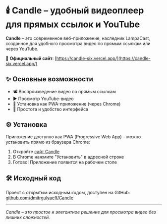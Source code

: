 # 🕯️ Candle – удобный видеоплеер для прямых ссылок и YouTube

**Candle** – это современное веб-приложение, наследник LampaCast, созданное для удобного просмотра видео по прямым ссылкам или через YouTube.

🔗 **Официальный сайт**: [https://candle-six.vercel.app/](https://candle-six.vercel.app/)

## ✨ Основные возможности
- 📽️ Воспроизведение видео по прямым ссылкам
- ▶️ Просмотр YouTube-видео
- 📱 Установка как PWA-приложение (через Chrome)
- 🚀 Простота и удобство интерфейса

## ⚙️ Установка
Приложение доступно как PWA (Progressive Web App) – можно установить прямо из браузера Chrome:
1. Откройте [сайт Candle](https://candle-six.vercel.app/)
2. В Chrome нажмите "Установить" в адресной строке
3. Готово! Приложение появится на рабочем столе

## 🛠️ Исходный код
Проект с открытым исходным кодом, доступен на GitHub:
[github.com/dmitrgulyaeff/Candle](https://github.com/dmitrgulyaeff/Candle)

---

*Candle – это простое и элегантное решение для просмотра видео без лишних сложностей.*
